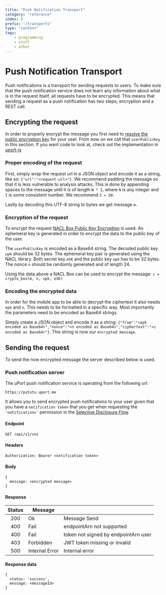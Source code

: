 ```yaml
---
title: "Push Notification Transport"
category: "reference"
index: 0
prefix: "/transports"
type: "content"
tags:
    - programming
    - stuff
    - other
---
```


# Push Notification Transport
Push notifications is a transport for sending requests to users. To make sure that the push notification service does not learn any information about what is in the request itself, all requests have to be encrypted. This means that sending a request as a push notification has two steps; encryption and a REST call.

## Encrypting the request
In order to properly encrypt the message you first need to [resolve the public encryption key](../pki/index.md#resolving-the-public-encryption-key-for-iss) for your user. From now on we call that `userPublicKey` in this section. If you want code to look at, check out the implementation in [uport-js](https://github.com/uport-project/uport-js/blob/develop/src/Credentials.js#L175)

### Proper encoding of the request

First, simply wrap the request url in a JSON object and encode it as a string, like so: `{"url":"<request-url>"}`.
We recommend padding the message so that it is less vulnerable to analysis attacks. This is done by appending spaces to the message until it is of length `N * I`, where `N` is any integer and `I` is some consistent number. We recommend `I = 50`.

Lastly by decoding this UTF-8 string to bytes we get message `m`.

### Encryption of the request

To encrypt the request [NACL Box Public Key Encryption](http://nacl.cr.yp.to/box.html) is used. An ephemeral key is generated in order to encrypt the data to the public key of the user.

The `userPublicKey` is encoded as a Base64 string. The decoded public key `upk` should be 32 bytes.
The ephemeral key pair is generated using the NACL library. Both secret key `eSK` and the public key `epk` has to be 32 bytes.
The nonce `n` should be randomly generated and of length 24.

Using the data above a NACL Box can be used to encrypt the message: `c = crypto_box(m, n, upk, eSK)`

### Encoding the encrypted data

In order for the mobile app to be able to decrypt the ciphertext it also needs `epk` and `n`. This needs to be formatted in a specific way. Most importantly the parameters need to be encoded as Base64 strings.

Simply create a JSON object and encode it as a string: `{"from":"<epk encoded as Base64>","nonce":"<n encoded as Base64>","ciphertext":"<c encoded as Base64>"}`. This string is now our `encrypted message`.

## Sending the request
To send the now encrypted message the server described below is used.

### Push notification server

The uPort push notification service is operating from the following url:

`https://pututu.uport.me`

It allows you to send encrypted push notifications to your user given that you have a `notification token` that you get when requesting the `'notifications'` permission in the [Selective Disclosure Flow](../flows/selectivedisclosure.md).

#### Endpoint

`GET /api/v1/sns`

#### Headers

`Authorization: Bearer <notification token>`

#### Body
```
{
  message: <encrypted message>
}
```

#### Response

| Status |     Message    |                               |
|:------:|----------------|-------------------------------|
| 200    | Ok             | Message Send                   |
| 400    | Fail           | endpointArn not supported     |
| 400    | Fail           | token not signed by endpointArn user |
| 403    | Forbidden      | JWT token missing or invalid  |
| 500    | Internal Error | Internal error                |

#### Response data
```
{
  status: 'success',
  message: <messageId>
}
```

